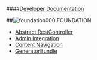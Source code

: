 ####[Developer Documentation](https://github.com/massiveart/sulu-docs/tree/master/developer-documentation/ "Index of Developer Documentation")

##![foundation](https://raw.github.com/massiveart/sulu-docs/master/system-requirements/images/foundation.png)000 FOUNDATION

* [Abstract RestController](https://github.com/massiveart/sulu-docs/tree/master/developer-documentation/000-foundation/abstract-rest-controller.md "Abstract RestController")
* [Admin Integration](https://github.com/massiveart/sulu-docs/tree/master/developer-documentation/000-foundation/admin-integration.md "Admin Integration")
* [Content Navigation](https://github.com/massiveart/sulu-docs/tree/master/developer-documentation/000-foundation/content-navigation-integration.md "Content Navigation")
* [GeneratorBundle](https://github.com/massiveart/sulu-docs/tree/master/developer-documentation/000-foundation/generator-bundle.md "GeneratorBundle")
